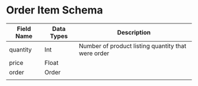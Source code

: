 # Order Item Schema



| Field Name | Data Types | Description                                        |
| ---------- | ---------- | -------------------------------------------------- |
| quantity   | Int        | Number of product listing quantity that were order |
| price      | Float      |                                                    |
| order      | Order      |                                                    |
|            |            |                                                    |
